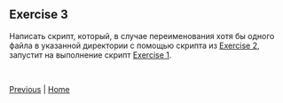 ## Exercise 3

Написать скрипт, который, в случае переименования хотя бы одного файла в указанной директории с помощью скрипта из [Exercise 2](exercise02.md), запустит на выполнение скрипт [Exercise 1](exercise01.md).

<br>

[Previous](exercise02.md) | [Home](/readme.md)

